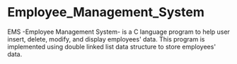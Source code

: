 # Employee_Management_System
EMS -Employee Management System- is a C language program to help user insert, delete, modify, and display employees' data. This program is implemented using double linked list data structure to store employees' data.
